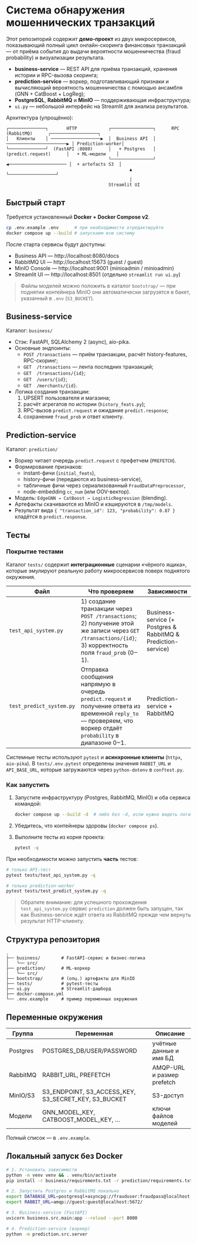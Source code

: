 # Система обнаружения мошеннических транзакций

Этот репозиторий содержит **демо-проект** из двух микросервисов, показывающий полный
цикл онлайн-скоринга финансовых транзакций — от приёма события до выдачи
вероятности мошенничества (fraud probability) и визуализации результата.

* **business-service** — REST API для приёма транзакций, хранения истории и RPC-вызова
  скоринга;
* **prediction-service** — воркер, подготавливающий признаки и вычисляющий
  вероятность мошенничества с помощью ансамбля (GNN + CatBoost + LogReg);
* **PostgreSQL**, **RabbitMQ** и **MinIO** — поддерживающая инфраструктура;
* `ui.py` — небольшой интерфейс на Streamlit для анализа результатов.

Архитектура (упрощённо):

```
┌──────────────┐       HTTP            ┌────────────────┐      RPC (RabbitMQ)      ┌──────────────────┐
│   Клиенты    │ ───────────────────▶  │  Business API  │ ───────────────────────▶ │ Prediction-worker│
└──────────────┘  (FastAPI :8080)      │   + Postgres   │   (predict.request)      │   + ML-модели    │
                                       └────────────────┘  ◀────────────────────── │  + artefacts S3  │
                                               ▲                                   └──────────────────┘
                                               │
                                       Streamlit UI
```

## Быстрый старт

Требуется установленный **Docker + Docker Compose v2**.

```bash
cp .env.example .env      # при необходимости отредактируйте
docker compose up --build # запускаем всю систему
```

После старта сервисы будут доступны:

* Business API          — http://localhost:8080/docs
* RabbitMQ UI           — http://localhost:15673 (guest / guest)
* MinIO Console         — http://localhost:9001  (minioadmin / minioadmin)
* Streamlit UI          — http://localhost:8501 (отдельно `streamlit run ui.py`)

> Файлы моделей можно положить в каталог `bootstrap/` — при поднятии контейнера
> MinIO они автоматически загрузятся в бакет, указанный в `.env` (`S3_BUCKET`).

## Business-service

Каталог: `business/`

* Стэк: FastAPI, SQLAlchemy 2 (async), aio-pika.
* Основные эндпоинты:
  * `POST /transactions` — приём транзакции, расчёт history-features, RPC-скоринг;
  * `GET  /transactions` — лента последних транзакций;
  * `GET  /transactions/{id}`;
  * `GET  /users/{id}`;
  * `GET  /merchants/{id}`.
* Логика создания транзакции:
  1. UPSERT пользователя и магазина;
  2. расчёт агрегатов по истории (`history_feats.py`);
  3. RPC-вызов `predict.request` и ожидание `predict.response`;
  4. сохранение `fraud_prob` и ответ клиенту.

## Prediction-service

Каталог: `prediction/`

* Воркер читает очередь `predict.request` с префетчем (`PREFETCH`).
* Формирование признаков:
  * instant-фичи (`initial_feats`),
  * history-фичи (передаются из business-service),
  * табличные фичи через сериализованный `FraudDataPreprocessor`,
  * node-embedding `cc_num` (или OOV-вектор).
* Модель: `EdgeGNN → CatBoost → LogisticRegression` (blending).
* Артефакты скачиваются из MinIO и кэшируются в `/tmp/models`.
* Результат вида `{ "transaction_id": 123, "probability": 0.87 }` кладётся в
  `predict.response`.

## Тесты


### Покрытие тестами

Каталог `tests/` содержит **интеграционные** сценарии «чёрного ящика»,
которые эмулируют реальную работу микросервисов поверх поднятого окружения.

| Файл                         | Что проверяем | Зависимости |
|------------------------------|---------------|-------------|
| `test_api_system.py`         | 1) создание транзакции через `POST /transactions`; 2) получение этой же записи через `GET /transactions/{id}`; 3) корректность поля `fraud_prob` (0‒1). | Business-service (+ Postgres & RabbitMQ & Prediction-service) |
| `test_predict_system.py`     | Отправка сообщения напрямую в очередь `predict.request` и получение ответа из временной `reply_to` — проверяем, что воркер отдаёт `probability` в диапазоне 0‒1. | Prediction-service + RabbitMQ |

Системные тесты используют `pytest` и **асинхронные клиенты** (`httpx`, `aio-pika`).
В `tests/.env.pytest` определены значения `RABBIT_URL` и `API_BASE_URL`, которые
загружаются через `python-dotenv` в `conftest.py`.

### Как запустить

1. Запустите инфраструктуру (Postgres, RabbitMQ, MinIO) и оба сервиса командой:

   ```bash
   docker compose up --build -d  # либо без -d, если нужно видеть логи
   ```

2. Убедитесь, что контейнеры здоровы (`docker compose ps`).
3. Выполните тесты из корня проекта:

   ```bash
   pytest -q
   ```

При необходимости можно запустить **часть** тестов:

```bash
# только API-тест
pytest tests/test_api_system.py -q

# только prediction-worker
pytest tests/test_predict_system.py -q
```

> Обратите внимание: для успешного прохождения `test_api_system.py` сервис
> `prediction` должен быть запущен, так как Business-service ждёт ответа из
> RabbitMQ прежде чем вернуть результат HTTP-клиенту.

## Структура репозитория

```
.
├── business/        # FastAPI-сервис и бизнес-логика
│   └── src/
├── prediction/      # ML-воркер
│   └── src/
├── bootstrap/       # (опц.) артефакты для MinIO
├── tests/           # pytest-тесты
├── ui.py            # Streamlit-дашборд
├── docker-compose.yml
└── .env.example     # пример переменных окружения
```

## Переменные окружения

| Группа     | Переменная                  | Описание                           |
|------------|-----------------------------|------------------------------------|
| Postgres   | POSTGRES_DB/USER/PASSWORD   | учётные данные и имя БД            |
| RabbitMQ   | RABBIT_URL, PREFETCH        | AMQP-URL и размер prefetch         |
| MinIO/S3   | S3_ENDPOINT, S3_ACCESS_KEY, S3_SECRET_KEY, S3_BUCKET | S3-доступ |
| Модели     | GNN_MODEL_KEY, CATBOOST_MODEL_KEY, … | ключи файлов моделей |

Полный список — в `.env.example`.

## Локальный запуск без Docker

```bash
# 1. Установить зависимости
python -m venv venv && . venv/bin/activate
pip install -r business/requirements.txt -r prediction/requirements.txt

# 2. Запустить Postgres и RabbitMQ локально
export DATABASE_URL=postgresql+asyncpg://frauduser:fraudpass@localhost:5432/fraud
export RABBIT_URL=amqp://guest:guest@localhost:5672/

# 3. Business-service (FastAPI)
uvicorn business.src.main:app --reload --port 8000

# 4. Prediction-service (воркер)
python -m prediction.src.server
```
